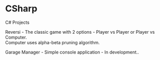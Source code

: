 # CSharp
C# Projects

Reversi - The classic game with 2 options - Player vs Player or Player vs Computer.<br>
          Computer uses alpha-beta pruning algorithm.

Garage Manager - Simple console application - In development..
